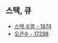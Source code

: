 ## 스택, 큐

- [스택 수열 - 1874](https://github.com/hyeok-kong/Algorithms/tree/main/%EB%B0%B1%EC%A4%80/Silver%20II/1874.%E2%80%85%EC%8A%A4%ED%83%9D%E2%80%85%EC%88%98%EC%97%B4)
- [오큰수 - 17298](https://github.com/hyeok-kong/Algorithms/tree/main/%EB%B0%B1%EC%A4%80/Gold%20IV/17298.%E2%80%85%EC%98%A4%ED%81%B0%EC%88%98)
